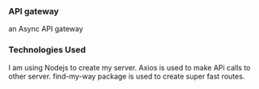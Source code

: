 ### API gateway
 
an Async API gateway


### Technologies Used
 
I am using Nodejs to create my server. Axios is used to make APi calls to other server.  find-my-way package is used to create super fast routes.


